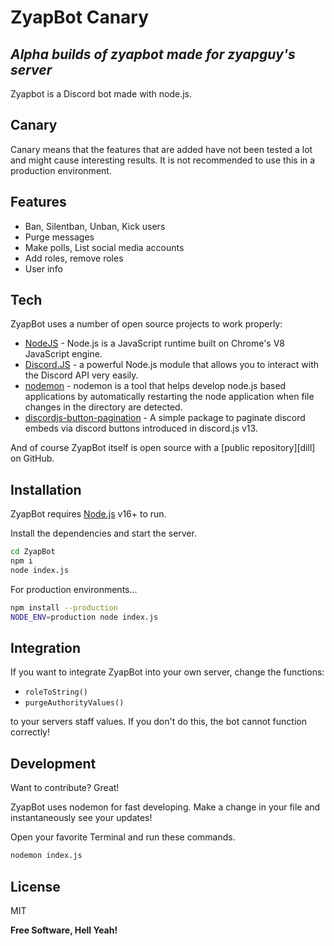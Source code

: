 # ZyapBot Canary
## _Alpha builds of zyapbot made for zyapguy's server_

Zyapbot is a Discord bot made with node.js.

## Canary

Canary means that the features that are added have not been tested a lot and might cause interesting results.
It is not recommended to use this in a production environment.

## Features

- Ban, Silentban, Unban, Kick users
- Purge messages
- Make polls, List social media accounts
- Add roles, remove roles
- User info

## Tech

ZyapBot uses a number of open source projects to work properly:

- [NodeJS](https://nodejs.org/en/) - Node.js is a JavaScript runtime built on Chrome's V8 JavaScript engine.
- [Discord.JS](https://discord.js.org/) - a powerful Node.js module that allows you to interact with the Discord API very easily.
- [nodemon](https://www.npmjs.com/package/nodemon) - nodemon is a tool that helps develop node.js based applications by automatically restarting the node application when file changes in the directory are detected.
- [discordjs-button-pagination](https://www.npmjs.com/package/discordjs-button-pagination) - A simple package to paginate discord embeds via discord buttons introduced in discord.js v13.

And of course ZyapBot itself is open source with a [public repository][dill] on GitHub.

## Installation

ZyapBot requires [Node.js](https://nodejs.org/) v16+ to run.

Install the dependencies and start the server.

```sh
cd ZyapBot
npm i
node index.js
```

For production environments...

```sh
npm install --production
NODE_ENV=production node index.js
```

## Integration

If you want to integrate ZyapBot into your own server, change the functions:

- ```roleToString()```
- ```purgeAuthorityValues()```

to your servers staff values. If you don't do this, the bot cannot function correctly!

## Development

Want to contribute? Great!

ZyapBot uses nodemon for fast developing.
Make a change in your file and instantaneously see your updates!

Open your favorite Terminal and run these commands.

```sh
nodemon index.js
```

## License

MIT

**Free Software, Hell Yeah!**
